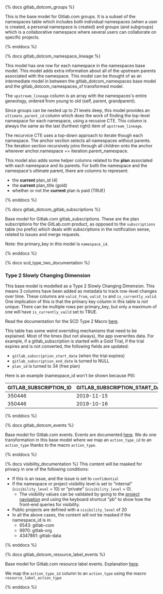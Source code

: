 {% docs gitlab_dotcom_groups %}

This is the base model for Gitlab.com groups. It is a subset of the namespaces table which includes both individual namespaces (when a user is created, a personal namespace is created) and groups (and subgroups) which is a collaborative namespace where several users can collaborate on specific projects.

{% enddocs %}


{% docs gitlab_dotcom_namespace_lineage %}

This model has one row for each namespace in the namespaces base model. This model adds extra information about all of the upstream parents associated with the namespace. This model can be thought of as an intermediate model in between the gitlab_dotcom_namespaces base model and the gitlab_dotcom_namespaces_xf transformed model. 

The `upstream_lineage` column is an array with the namespaces's entire geneology, ordered from young to old (self, parent, grandparent).  

Since groups can be nested up to 21 levels deep, this model provides an `ultimate_parent_id` column which does the work of finding the top-level namespace for each namespace, using a recusive CTE.  This column is always the same as the last (furthest right) item of `upstream_lineage`.  

The recurvice CTE uses a top-down approach to iterate though each namespace. The anchor section selects all namespaces without parents. The iteration section recursively joins through all children onto the anchor wherever anchor.namespace == iteration.parent_namespace.  

This model also adds some helper columns related to the **plan** associated with each namespace and its parents. For both the namespace and the namespace's ultimate parent, there are columns to represent:
* the **current** plan_id (4)
* the **current** plan_title (gold)
* whether or not the **current** plan is paid (TRUE)

{% enddocs %}


{% docs gitlab_dotcom_gitlab_subscriptions %}

Base model for Gitlab.com gitlab_subscriptions. These are the plan subscriptions for the GitLab.com product, as opposed to the `subscriptions` table (no prefix) which deals with subscriptions in the notification sense, related to issues and merge requests.

Note: the primary_key in this model is `namespace_id`.

{% enddocs %}


{% docs scd_type_two_documentation %}
<br/>
### Type 2 Slowly Changing Dimension
This base model is modelled as a Type 2 Slowly Changing Dimension. This means 3 columns have been added as metadata to track row-level changes over time. These columns are `valid_from`, `valid_to` and `is_currently_valid`. One implication of this is that the primary key column in this table is *not* unique. There can be multiple rows per primary_key, but only a maximum of one will have `is_currently_vaild` set to TRUE. 

Read the documentation for the SCD Type 2 Macro [here](https://gitlab.com/gitlab-data/analytics/blob/master/transform/snowflake-dbt/macros/README.md#scd_type_2).

This table has some weird overriding mechanisms that need to be explained. Most of the times (but not always), the app overwrites data. For example, if a gitlab_subscription is started with a Gold Trial, if the trial expires and is not converted, the following fields are updated:

* `gitlab_subscription_start_date` (when the trial expires)
* `gitlab_subscription_end_date` is turned to NULL
* `plan_id` is turned to 34 (free plan)

Here is an example (namespace_id won't be shown because PII):

| GITLAB_SUBSCRIPTION_ID | GITLAB_SUBSCRIPTION_START_DATE | GITLAB_SUBSCRIPTION_END_DATE | GITLAB_SUBSCRIPTION_TRIAL_ENDS_ON | PLAN_ID | IS_TRIAL |
|------------------------|--------------------------------|------------------------------|-----------------------------------|---------|----------|
| 350446                 | 2019-11-15                     | NULL                         | 2019-11-15                        | 34      | FALSE    |
| 350446                 | 2019-10-16                     | 2019-11-15                   | 2019-11-15                        | 4       | TRUE     |

{% enddocs %}


{% docs gitlab_dotcom_events %}

Base model for Gitlab.com events. Events are documented [here](https://docs.gitlab.com/ee/api/events.html).
We do one transformation in this base model where we map an `action_type_id` to an `action_type` thanks to the macro `action_type`.

{% enddocs %}


{% docs visibility_documentation %}
This content will be masked for privacy in one of the following conditions:
 * If this is an issue, and the issue is set to `confidential`
 * If the namespace or project visibility level is set to "internal" (`visibility_level` = 10) or "private" (`visibility_level` = 0).
    * The visibility values can be validated by going to the [project navigation](https://gitlab.com/explore) and using the keyboard shortcut "pb" to show how the front-end queries for visibility.
 * Public projects are defined with a `visibility_level` of 20   
 * In all the above cases,  the content will *not* be masked if the namespace_id is in:
   * 6543: gitlab-com
   * 9970: gitlab-org
   * 4347861: gitlab-data  

{% enddocs %}

{% docs gitlab_dotcom_resource_label_events %}

Base model for Gitlab.com resource label events. Explanation [here](https://docs.gitlab.com/ee/api/resource_label_events.html). 

We map the `action_type_id` column to an `action_type` using the macro `resource_label_action_type`

{% enddocs %}

